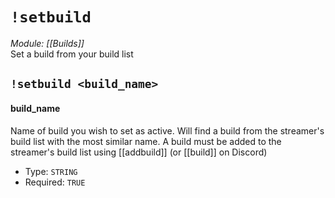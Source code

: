 # `!setbuild`
*Module: [[Builds]]*<br>
Set a build from your build list
## `!setbuild <build_name>`
#### build_name
Name of build you wish to set as active. Will find a build from the streamer's build list with the most similar name. A build must be added to the streamer's build list using [[addbuild]] (or [[build]] on Discord)
- Type: `STRING`
- Required: `TRUE`